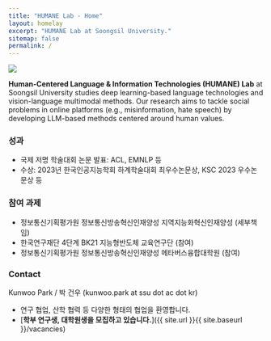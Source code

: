 ```yaml
---
title: "HUMANE Lab - Home"
layout: homelay
excerpt: "HUMANE Lab at Soongsil University."
sitemap: false
permalink: /
---
```


<img src="{{ site.url }}{{ site.baseurl }}/images/teampic/202312_ksc.jpg" style="max-width:100%; height:auto;"/>

**Human-Centered Language & Information Technologies (HUMANE) Lab** at Soongsil University studies deep learning-based language technologies and vision-language multimodal methods. 
Our research aims to tackle social problems in online platforms (e.g., misinformation, hate speech) by developing LLM-based methods centered around human values.

### 성과

- 국제 저명 학술대회 논문 발표: ACL, EMNLP 등
- 수상: 2023년 한국인공지능학회 하계학술대회 최우수논문상, KSC 2023 우수논문상 등


### 참여 과제

- 정보통신기획평가원 정보통신방송혁신인재양성 지역지능화혁신인재양성 (세부책임)
- 한국연구재단 4단계 BK21 지능형반도체 교육연구단 (참여)
- 정보통신기획평가원 정보통신방송혁신인재양성 메타버스융합대학원 (참여)


### Contact

Kunwoo Park / 박 건우 (kunwoo.park at ssu dot ac dot kr)

- 연구 협업, 산학 협력 등 다양한 형태의 협업을 환영합니다.
- [**학부 연구생, 대학원생을 모집하고 있습니다.**]({{ site.url }}{{ site.baseurl }}/vacancies)


 
